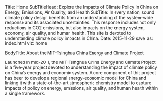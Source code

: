 ﻿Title: Home
SubTitleHead: Explore the Impacts of Climate Policy in China on Energy, Emissions, Air Quality, and Health
SubTitle: In every nation, sound climate policy design benefits from an understanding of the system-wide response and its associated uncertainties. This response includes not only reductions in CO2 emissions, but also impacts on the energy system, economy, air quality, and human health. This site is devoted to understanding climate policy impacts in China.
Date: 2015-11-29
save_as: index.html
viz: home

BodyTitle: About the MIT-Tsinghua China Energy and Climate Project 

Launched in mid-2011, the MIT-Tsinghua China Energy and Climate Project is a five-year project devoted to understanding the impact of climate policy on China’s energy and economic system. A core component of this project has been to develop a regional energy-economic model for China and linking it with a state-of-the-art atmospheric chemistry model to capture impacts of policy on energy, emissions, air quality, and human health within a single framework.
